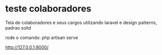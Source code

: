 # teste colaboradores

Tela de colaboradores e seus cargos utilizando laravel e design patterns, padrao solid

rode o comando: php artisan serve 

http://127.0.0.1:8000/

